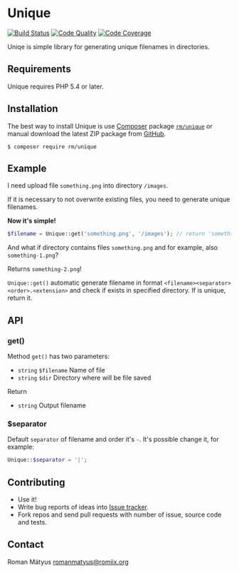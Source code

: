 # Unique

[![Build Status](https://scrutinizer-ci.com/g/romanmatyus/Unique/badges/build.png?b=master)](https://scrutinizer-ci.com/g/romanmatyus/Unique/build-status/master)
[![Code Quality](https://scrutinizer-ci.com/g/romanmatyus/Unique/badges/quality-score.png?b=master)](https://scrutinizer-ci.com/g/romanmatyus/Unique/)
[![Code Coverage](https://scrutinizer-ci.com/g/romanmatyus/Unique/badges/coverage.png?b=master)](https://scrutinizer-ci.com/g/romanmatyus/Unique/)

Uniqe is simple library for generating unique filenames in directories.

## Requirements

Unique requires PHP 5.4 or later.

## Installation

The best way to install Unique is use [Composer](http://getcomposer.org) package [`rm/unique`](https://packagist.org/packages/rm/unique) or manual download the latest ZIP package from [GitHub](https://github.com/romanmatyus/Unique/archive/master.zip).

```
$ composer require rm/unique
```

## Example

I need upload file `something.png` into directory `/images`.

If it is necessary to not overwrite existing files, you need to generate unique filenames.

**Now it's simple!**

```PHP
$filename = Unique::get('something.png', '/images'); // return 'something.png'

```

And what if directory contains files `something.png` and for example, also `something-1.png`?

Returns `something-2.png`!

`Unique::get()` automatic generate filename in format `<filename><separator><order>.<extension>` and check if exists in specified directory. If is unique, return it.

## API

### get()

Method `get()` has two parameters:

- `string` `$filename` Name of file
- `string` `$dir` Directory where will be file saved

Return

- `string` Output filename

### $separator

Default `separator` of filename and order it's `-`. It's possible change it, for example:

```PHP
Unique::$separator = '|';
```

## Contributing

- Use it!
- Write bug reports of ideas into [Issue tracker](https://github.com/romanmatyus/Unique/issues).
- Fork repos and send pull requests with number of issue, source code and tests.

## Contact

Roman Mátyus <romanmatyus@romiix.org>
